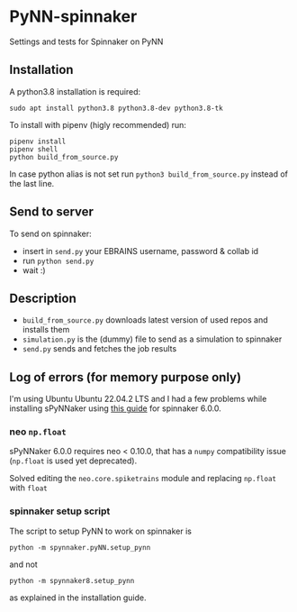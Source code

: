 # PyNN-spinnaker
Settings and tests for Spinnaker on PyNN

## Installation
A python3.8 installation is required:

```
sudo apt install python3.8 python3.8-dev python3.8-tk
```

To install with pipenv (higly recommended) run:

```
pipenv install
pipenv shell
python build_from_source.py
```

In case python alias is not set run `python3 build_from_source.py` instead of the last line.

## Send to server

To send on spinnaker:

- insert in `send.py` your EBRAINS username, password & collab id
- run `python send.py`
- wait :)

## Description

- `build_from_source.py` downloads latest version of used repos and installs them
- `simulation.py` is the (dummy) file to send as a simulation to spinnaker
- `send.py` sends and fetches the job results

## Log of errors (for memory purpose only)
I'm using Ubuntu Ubuntu 22.04.2 LTS and I had a few problems while installing sPyNNaker using [this guide](http://spinnakermanchester.github.io/spynnaker/6.0.0/PyNNOnSpinnakerInstall.html) for spinnaker 6.0.0.

### neo `np.float`
sPyNNaker 6.0.0 requires neo < 0.10.0, that has a `numpy` compatibility issue (`np.float` is used yet deprecated).

Solved editing the `neo.core.spiketrains` module and replacing `np.float` with `float`

### spinnaker setup script
The script to setup PyNN to work on spinnaker is

`python -m spynnaker.pyNN.setup_pynn`

and not 

`python -m spynnaker8.setup_pynn`

as explained in the installation guide.
